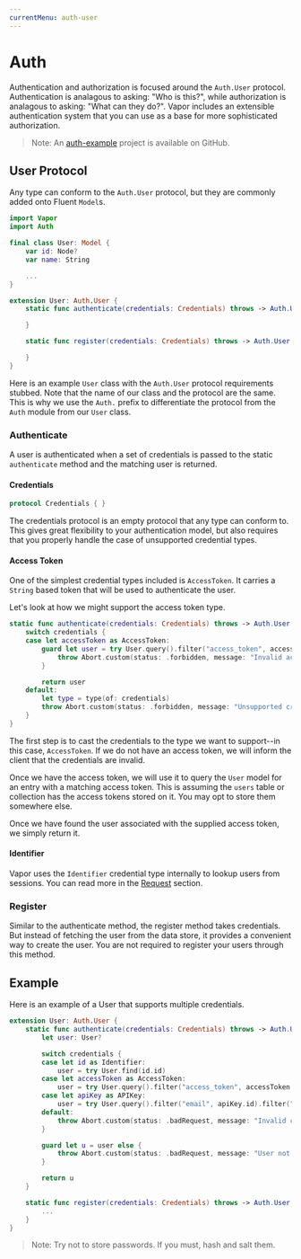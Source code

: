 ```yaml
---
currentMenu: auth-user
---
```


# Auth

Authentication and authorization is focused around the `Auth.User` protocol. Authentication is analagous to asking: "Who is this?", while authorization is analagous to asking: "What can they do?". Vapor includes an extensible authentication system that you can use as a base for more sophisticated authorization.

> Note: An [auth-example](https://github.com/vapor/auth-example) project is available on GitHub.

## User Protocol

Any type can conform to the `Auth.User` protocol, but they are commonly added onto Fluent `Model`s.

```swift
import Vapor
import Auth

final class User: Model {
    var id: Node?
    var name: String

	...
}

extension User: Auth.User {
    static func authenticate(credentials: Credentials) throws -> Auth.User {

    }

    static func register(credentials: Credentials) throws -> Auth.User {

    }
}
```

Here is an example `User` class with the `Auth.User` protocol requirements stubbed. Note that the name of our class and the protocol are the same. This is why we use the `Auth.` prefix to differentiate the protocol from the `Auth` module from our `User` class.

### Authenticate

A user is authenticated when a set of credentials is passed to the static `authenticate` method and the matching user is returned.

#### Credentials

```swift
protocol Credentials { }
```

The credentials protocol is an empty protocol that any type can conform to. This gives great flexibility to your authentication model, but also requires that you properly handle the case of unsupported credential types.

#### Access Token

One of the simplest credential types included is `AccessToken`. It carries a `String` based token that will be used to authenticate the user.

Let's look at how we might support the access token type.

```swift
static func authenticate(credentials: Credentials) throws -> Auth.User {
	switch credentials {
	case let accessToken as AccessToken:
		guard let user = try User.query().filter("access_token", accessToken.string).first() else {
			throw Abort.custom(status: .forbidden, message: "Invalid access token.")	
		}

		return user
	default:
		let type = type(of: credentials)
		throw Abort.custom(status: .forbidden, message: "Unsupported credential type: \(type).")
	}
}
```

The first step is to cast the credentials to the type we want to support--in this case, `AccessToken`. If we do not have an access token, we will inform the client that the credentials are invalid.

Once we have the access token, we will use it to query the `User` model for an entry with a matching access token. This is assuming the `users` table or collection has the access tokens stored on it. You may opt to store them somewhere else.

Once we have found the user associated with the supplied access token, we simply return it.

#### Identifier

Vapor uses the `Identifier` credential type internally to lookup users from sessions. You can read more in the [Request](request.md) section.

### Register

Similar to the authenticate method, the register method takes credentials. But instead of fetching the user from the data store, it provides a convenient way to create the user. You are not required to register your users through this method.

## Example

Here is an example of a User that supports multiple credentials.

```swift
extension User: Auth.User {
    static func authenticate(credentials: Credentials) throws -> Auth.User {
        let user: User?

        switch credentials {
        case let id as Identifier:
            user = try User.find(id.id)
        case let accessToken as AccessToken:
            user = try User.query().filter("access_token", accessToken.string).first()
        case let apiKey as APIKey:
            user = try User.query().filter("email", apiKey.id).filter("password", apiKey.secret).first()
        default:
            throw Abort.custom(status: .badRequest, message: "Invalid credentials.")
        }

        guard let u = user else {
            throw Abort.custom(status: .badRequest, message: "User not found.")
        }

        return u
    }

    static func register(credentials: Credentials) throws -> Auth.User {
		...
    }
}
```

> Note: Try not to store passwords. If you must, hash and salt them.
